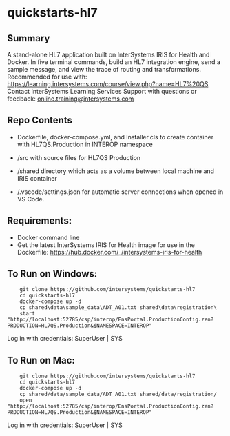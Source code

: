 ﻿# quickstarts-hl7  

## Summary
A stand-alone HL7 application built on InterSystems IRIS for Health and Docker. 
In five terminal commands, build an HL7 integration engine, send a sample message, and view the trace of routing and transformations.
Recommended for use with: https://learning.intersystems.com/course/view.php?name=HL7%20QS  
Contact InterSystems Learning Services Support with questions or feedback: online.training@intersystems.com 

## Repo Contents   
* Dockerfile, docker-compose.yml, and Installer.cls to create container with HL7QS.Production in INTEROP namespace  
* /src with source files for HL7QS Production  

* /shared directory which acts as a volume between local machine and IRIS container 
* /.vscode/settings.json for automatic server connections when opened in VS Code. 

## Requirements:  
* Docker command line  
* Get the latest InterSystems IRIS for Health image for use in the Dockerfile: https://hub.docker.com/_/intersystems-iris-for-health  

## To Run on Windows:  
```
	git clone https://github.com/intersystems/quickstarts-hl7  
	cd quickstarts-hl7  
	docker-compose up -d  
	cp shared\data\sample_data\ADT_A01.txt shared\data\registration\  
	start "http://localhost:52785/csp/interop/EnsPortal.ProductionConfig.zen?PRODUCTION=HL7QS.Production&$NAMESPACE=INTEROP"  
```
Log in with credentials: SuperUser | SYS

## To Run on Mac:  
```
	git clone https://github.com/intersystems/quickstarts-hl7  
	cd quickstarts-hl7  
	docker-compose up -d  
	cp shared/data/sample_data/ADT_A01.txt shared/data/registration/  
	open "http://localhost:52785/csp/interop/EnsPortal.ProductionConfig.zen?PRODUCTION=HL7QS.Production&$NAMESPACE=INTEROP"  
```
Log in with credentials: SuperUser | SYS
